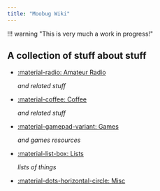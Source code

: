 ```yaml
---
title: "Moobug Wiki"
---
```


!!! warning "This is very much a work in progress!"

## A collection of stuff about stuff

<div class="grid cards" markdown>

- [:material-radio: Amateur Radio](amateur_radio/index.md)

    *and related stuff*

- [:material-coffee: Coffee](coffee/index.md)

    *and related stuff*

- [:material-gamepad-variant: Games](games/index.md)

    *and games resources*

- [:material-list-box: Lists](lists/index.md)

    *lists of things*

- [:material-dots-horizontal-circle: Misc](misc/index.md)

</div>
